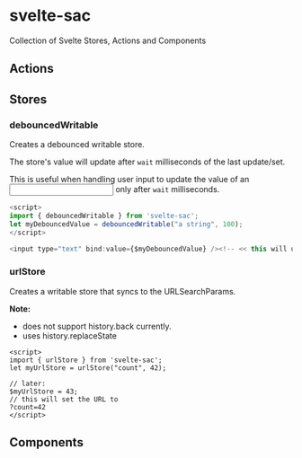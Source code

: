 # svelte-sac
Collection of Svelte Stores, Actions and Components

## Actions

## Stores

### debouncedWritable

Creates a debounced writable store.

The store's value will update after `wait` milliseconds of the last
update/set.

This is useful when handling user input to update the value of an <input>
only after `wait` milliseconds.

```js
<script>
import { debouncedWritable } from 'svelte-sac';
let myDebouncedValue = debouncedWritable("a string", 100);
</script>

<input type="text" bind:value={$myDebouncedValue} /><!-- << this will update myDebouncedValue after 100ms -->

```

### urlStore

Creates a writable store that syncs to the URLSearchParams.

**Note:**
 - does not support history.back currently.
 - uses history.replaceState

```svelte
<script>
import { urlStore } from 'svelte-sac';
let myUrlStore = urlStore("count", 42);

// later:
$myUrlStore = 43;
// this will set the URL to
?count=42
</script>
```

## Components